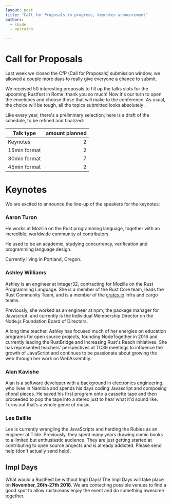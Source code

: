 ```yaml
---
layout: post
title: "Call for Proposals in progress, keynotes announcement"
authors:
  - skade
  - apiraino

---
```


# Call for Proposals

Last week we closed the CfP (Call for Proposals) submission window, we allowed a couple more days to really give everyone a chance to submit.

We received 50 interesting proposals to fill up the talks slots for the upcoming Rustfest in Rome, thank you so much! Now it's our turn to open the envelopes and choose those that will make to the conference. As usual, the choice will be tough, all the topics submitted looks absolutely .

Like every year, there's a preliminary selection; here is a draft of the schedule, to be refined and finalized:

| Talk type     | amount planned |
| ------------- | --------------:|
| Keynotes      | 2              |
| 15min format  | 2              |
| 30min format  | 7              |
| 45min format  | 2              |

# Keynotes

We are excited to announce the line-up of the speakers for the keynotes:

### Aaron Turon

He works at Mozilla on the Rust programming language, together with an incredible, worldwide community of contributors.

He used to be an academic, studying concurrency, verification and programming language design.

Currently living in Portland, Oregon.

### Ashley Williams

Ashley is an engineer at Integer32, contracting for Mozilla on the Rust Programming Language. She is a member of the
Rust Core team, leads the Rust Community Team, and is a member of the [crates.io](http://crates.io) infra and cargo
teams.

Previously, she worked as an engineer at npm, the package manager for Javascript, and currently is the Individual
Membership Director on the Node.js Foundation Board of Directors.

A long time teacher, Ashley has focused much of her energies on education programs for open source projects, founding
NodeTogether in 2016 and currently leading the RustBridge and Increasing Rust's Reach initiatives. She has represented
teachers' perspectives at TC39 meetings to influence the growth of JavaScript and continues to be passionate about
growing the web through her work on WebAssembly.

### Alan Kavishe

Alan is a software developer with a background in electronics engineering, who lives in Namibia and spends his days
coding Javascript and composing choral pieces. He saved his first program onto a cassette tape and then proceeded to pop
the tape into a stereo just to hear what it'd sound like. Turns out that's a whole genre of music.

### Lee Baillie

Lee is currently wrangling the JavaScripts and herding the Rubies as an engineer at Tilde. Previously, they spent many
years drawing comic books to a limited but enthusiastic audience. They are just getting started at contributing to open
source projects and is already addicted. Please send help (don't actually send help).

## Impl Days

What would a RustFest be without Impl Days! The Impl Days will take place on <strong>November, 26th-27th
2018</strong>. We are contacting possible venues to find a good spot to allow rustaceans enjoy the event and do
something awesome together.
